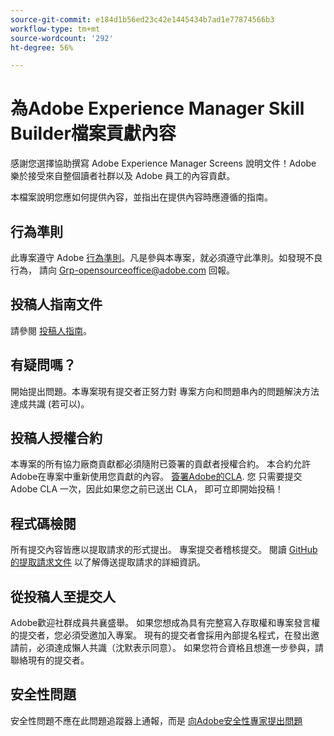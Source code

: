 ```yaml
---
source-git-commit: e184d1b56ed23c42e1445434b7ad1e77874566b3
workflow-type: tm+mt
source-wordcount: '292'
ht-degree: 56%

---
```

# 為Adobe Experience Manager Skill Builder檔案貢獻內容

感謝您選擇協助撰寫 Adobe Experience Manager Screens 說明文件！Adobe 樂於接受來自整個讀者社群以及 Adobe 員工的內容貢獻。

本檔案說明您應如何提供內容，並指出在提供內容時應遵循的指南。

## 行為準則

此專案遵守 Adobe [行為準則](code-of-conduct.md)。凡是參與本專案，就必須遵守此準則。如發現不良行為，
請向 [Grp-opensourceoffice@adobe.com](mailto:Grp-opensourceoffice@adobe.com) 回報。

## 投稿人指南文件

請參閱 [投稿人指南](https://experienceleague.adobe.com/zh-hant/docs/contributor/contributor-guide/introduction)。

## 有疑問嗎？

開始提出問題。本專案現有提交者正努力對
專案方向和問題串內的問題解決方法達成共識
(若可以)。

## 投稿人授權合約

本專案的所有協力廠商貢獻都必須隨附已簽署的貢獻者授權合約。 本合約允許Adobe在專案中重新使用您貢獻的內容。 [簽署Adobe的CLA](https://opensource.adobe.com/cla.html). 您
只需要提交 Adobe CLA 一次，因此如果您之前已送出 CLA，
即可立即開始投稿！

## 程式碼檢閱

所有提交內容皆應以提取請求的形式提出。 專案提交者稽核提交。 閱讀 [GitHub 的提取請求文件](https://docs.github.com/en/pull-requests/collaborating-with-pull-requests/proposing-changes-to-your-work-with-pull-requests/about-pull-requests)
以了解傳送提取請求的詳細資訊。

<!--
Lastly, please follow the [pull request template](PULL_REQUEST_TEMPLATE.md) when
submitting a pull request!
-->

## 從投稿人至提交人

Adobe歡迎社群成員共襄盛舉。 如果您想成為具有完整寫入存取權和專案發言權的提交者，您必須受邀加入專案。 現有的提交者會採用內部提名程式，在發出邀請前，必須達成懶人共識（沈默表示同意）。 如果您符合資格且想進一步參與，請聯絡現有的提交者。

## 安全性問題

安全性問題不應在此問題追蹤器上通報，而是 [向Adobe安全性專家提出問題](https://helpx.adobe.com/tw/security/alertus.html)
